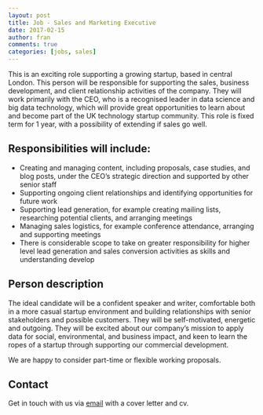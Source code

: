 ```yaml
---
layout: post
title: Job - Sales and Marketing Executive
date: 2017-02-15
author: fran
comments: true
categories: [jobs, sales]
---
```

This is an exciting role supporting a growing startup, based in
central London. This person will be responsible for supporting the
sales, business development, and client relationship activities of the
company. They will work  primarily with the CEO, who is a recognised
leader in data science and big data technology, which will provide
great opportunities to learn about and become part of the UK
technology startup community. This role is fixed term for 1 year, with
a possibility of extending if sales go well.
<!--more-->

## Responsibilities will include:

  - Creating and managing content, including proposals, case studies,
    and blog posts, under the CEO’s strategic direction and supported by
    other senior staff
  - Supporting ongoing client relationships and identifying
    opportunities for future work
  - Supporting lead generation, for example creating mailing lists,
    researching potential clients, and arranging meetings
  - Managing sales logistics, for example conference attendance,
    arranging and supporting meetings
  - There is considerable scope to take on greater responsibility for
    higher level lead generation and sales conversion activities as
    skills and understanding develop

## Person description

The ideal candidate will be a confident speaker and writer,
comfortable both in a more casual startup environment and building
relationships with senior stakeholders and possible customers. They
will be self-motivated, energetic and outgoing. They will be excited
about our company’s mission to apply data for social, environmental,
and business impact, and keen to learn the ropes of a startup through
supporting our commercial development.

We are happy to consider part-time or flexible working proposals.

## Contact

Get in touch with us via <a href="mailto:theteam@mastodonc.com">email</a>
with a cover letter and cv.
